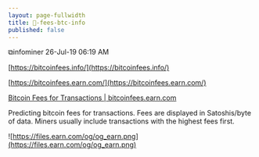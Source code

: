 ```yaml
---
layout: page-fullwidth
title: 🌽-fees-btc-info
published: false
---
```


⧉infominer 26-Jul-19 06:19 AM

[https://bitcoinfees.info/](https://bitcoinfees.info/)

[https://bitcoinfees.earn.com/](https://bitcoinfees.earn.com/)

[Bitcoin Fees for Transactions | bitcoinfees.earn.com](https://bitcoinfees.earn.com/)

Predicting bitcoin fees for transactions. Fees are displayed in Satoshis/byte of data. Miners usually include transactions with the highest fees first.

![https://files.earn.com/og/og_earn.png](https://files.earn.com/og/og_earn.png)